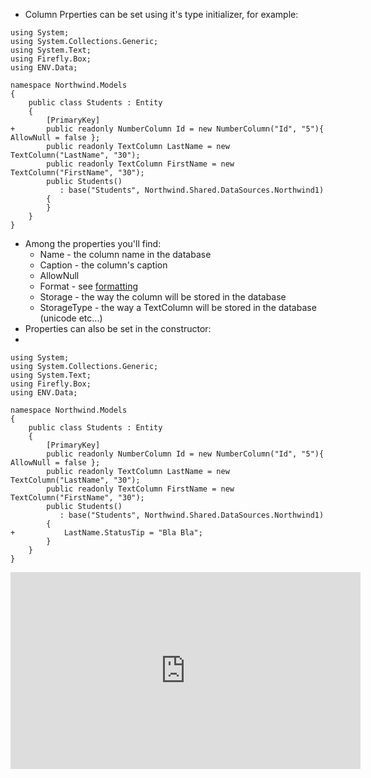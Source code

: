 ﻿* Column Prperties can be set using it's type initializer, for example:
```csdiff
using System;
using System.Collections.Generic;
using System.Text;
using Firefly.Box;
using ENV.Data;

namespace Northwind.Models
{ 
    public class Students : Entity
    {
        [PrimaryKey]
+       public readonly NumberColumn Id = new NumberColumn("Id", "5"){ AllowNull = false };
        public readonly TextColumn LastName = new TextColumn("LastName", "30");
        public readonly TextColumn FirstName = new TextColumn("FirstName", "30");
        public Students()
           : base("Students", Northwind.Shared.DataSources.Northwind1)
        {
        }
    }
}
```
* Among the properties you'll find:
    * Name - the column name in the database
    * Caption - the column's caption
    * AllowNull
    * Format - see [formatting](formatting.html)
    * Storage - the way the column will be stored in the database
    * StorageType - the way a TextColumn will be stored in the database (unicode etc...)
* Properties can also be set in the constructor:
* 

```csdiff
using System;
using System.Collections.Generic;
using System.Text;
using Firefly.Box;
using ENV.Data;

namespace Northwind.Models
{ 
    public class Students : Entity
    {
        [PrimaryKey]
        public readonly NumberColumn Id = new NumberColumn("Id", "5"){ AllowNull = false };
        public readonly TextColumn LastName = new TextColumn("LastName", "30");
        public readonly TextColumn FirstName = new TextColumn("FirstName", "30");
        public Students()
           : base("Students", Northwind.Shared.DataSources.Northwind1)
        {
+           LastName.StatusTip = "Bla Bla";
        }
    }
}
```

<iframe width="560" height="315" src="https://www.youtube.com/embed/OZrBp1qoaqE?list=PL1DEQjXG2xnItyh3tX-1kfE3K50w48PNA" frameborder="0" allowfullscreen></iframe>

